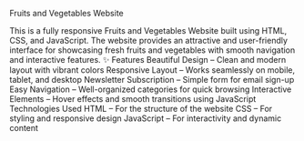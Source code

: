  Fruits and Vegetables Website
 
This is a fully responsive Fruits and Vegetables Website built using HTML, CSS, and JavaScript.
The website provides an attractive and user-friendly interface for showcasing fresh fruits and vegetables with smooth navigation and interactive features.
✨ Features
Beautiful Design – Clean and modern layout with vibrant colors
 Responsive Layout – Works seamlessly on mobile, tablet, and desktop
 Newsletter Subscription – Simple form for email sign-up
Easy Navigation – Well-organized categories for quick browsing
 Interactive Elements – Hover effects and smooth transitions using JavaScript
 Technologies Used
HTML – For the structure of the website
CSS – For styling and responsive design
JavaScript – For interactivity and dynamic content
